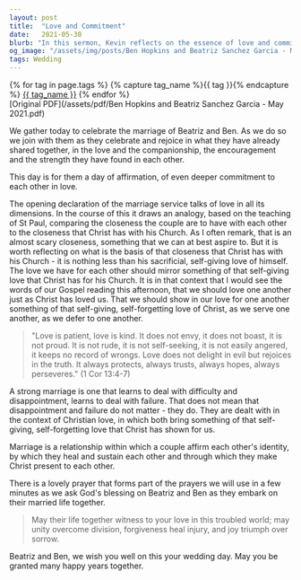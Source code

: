 ```yaml
---
layout: post
title:  "Love and Commitment"
date:   2021-05-30
blurb: "In this sermon, Kevin reflects on the essence of love and commitment in the context of marriage, drawing parallels between the bond of a couple and the relationship between Christ and his Church. He emphasizes the importance of self-giving love, as taught by St. Paul, and the qualities of patience, kindness, and perseverance that underpin a strong marriage. The sermon concludes with a prayer for the newlyweds, Beatriz and Ben, wishing them a life filled with unity, forgiveness, and joy."
og_image: "/assets/img/posts/Ben Hopkins and Beatriz Sanchez Garcia - May 2021.png"
tags: Wedding
---    
```

<div class="tag-pills">
  {% for tag in page.tags %}
    {% capture tag_name %}{{ tag }}{% endcapture %}
    <a href="{{ site.baseurl }}/tag/{{ tag_name | slugify }}" class="tag-pill">{{ tag_name }}</a>
  {% endfor %}
</div>
[Original PDF](/assets/pdf/Ben Hopkins and Beatriz Sanchez Garcia - May 2021.pdf)

We gather today to celebrate the marriage of Beatriz and Ben. As we do so we join with them as they celebrate and rejoice in what they have already shared together, in the love and the companionship, the encouragement and the strength they have found in each other.

This day is for them a day of affirmation, of even deeper commitment to each other in love.

The opening declaration of the marriage service talks of love in all its dimensions. In the course of this it draws an analogy, based on the teaching of St Paul, comparing the closeness the couple are to have with each other to the closeness that Christ has with his Church. As I often remark, that is an almost scary closeness, something that we can at best aspire to. But it is worth reflecting on what is the basis of that closeness that Christ has with his Church - it is nothing less than his sacrificial, self-giving love of himself. The love we have for each other should mirror something of that self-giving love that Christ has for his Church. It is in that context that I would see the words of our Gospel reading this afternoon, that we should love one another just as Christ has loved us. That we should show in our love for one another something of that self-giving, self-forgetting love of Christ, as we serve one another, as we defer to one another.

> "Love is patient, love is kind. It does not envy, it does not boast, it is not proud. It is not rude, it is not self-seeking, it is not easily angered, it keeps no record of wrongs. Love does not delight in evil but rejoices in the truth. It always protects, always trusts, always hopes, always perseveres." (1 Cor 13:4-7)

A strong marriage is one that learns to deal with difficulty and disappointment, learns to deal with failure. That does not mean that disappointment and failure do not matter - they do. They are dealt with in the context of Christian love, in which both bring something of that self-giving, self-forgetting love that Christ has shown for us.

Marriage is a relationship within which a couple affirm each other's identity, by which they heal and sustain each other and through which they make Christ present to each other.

There is a lovely prayer that forms part of the prayers we will use in a few minutes as we ask God's blessing on Beatriz and Ben as they embark on their married life together.

> May their life together witness to your love in this troubled world; may unity overcome division, forgiveness heal injury, and joy triumph over sorrow.

Beatriz and Ben, we wish you well on this your wedding day. May you be granted many happy years together.

